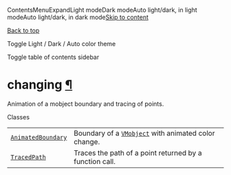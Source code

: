 ContentsMenuExpandLight modeDark modeAuto light/dark, in light modeAuto light/dark, in dark mode[Skip to content](https://docs.manim.community/en/stable/reference/manim.animation.changing.html#furo-main-content)

[Back to top](https://docs.manim.community/en/stable/reference/manim.animation.changing.html#)

Toggle Light / Dark / Auto color theme

Toggle table of contents sidebar

# changing [¶](https://docs.manim.community/en/stable/reference/manim.animation.changing.html\#module-manim.animation.changing "Link to this heading")

Animation of a mobject boundary and tracing of points.

Classes

|     |     |
| --- | --- |
| [`AnimatedBoundary`](https://docs.manim.community/en/stable/reference/manim.animation.changing.AnimatedBoundary.html#manim.animation.changing.AnimatedBoundary "manim.animation.changing.AnimatedBoundary") | Boundary of a [`VMobject`](https://docs.manim.community/en/stable/reference/manim.mobject.types.vectorized_mobject.VMobject.html#manim.mobject.types.vectorized_mobject.VMobject "manim.mobject.types.vectorized_mobject.VMobject") with animated color change. |
| [`TracedPath`](https://docs.manim.community/en/stable/reference/manim.animation.changing.TracedPath.html#manim.animation.changing.TracedPath "manim.animation.changing.TracedPath") | Traces the path of a point returned by a function call. |